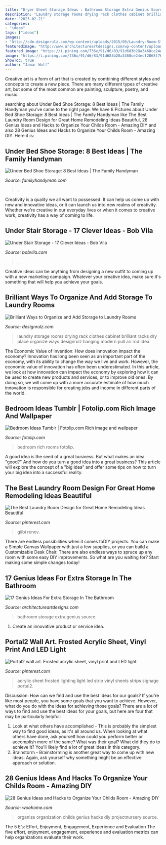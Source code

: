 ```yaml
---
title: "Dryer Sheet Storage Ideas : Bathroom Storage Extra Genius Source"
description: "Laundry storage rooms drying rack clothes cabinet brilliant racks dry place organize ways designrulz hanging modern pull air rod idea"
date: "2023-02-21"
categories:
- "ideas"
tags: ["ideas"]
images:
- "http://cdn.designrulz.com/wp-content/uploads/2015/09/Laundry-Room-Storage-Ideas-designrulz-8.jpg"
featuredImage: "http://www.architectureartdesigns.com/wp-content/uploads/2015/09/419.jpg"
featured_image: "https://i.pinimg.com/736x/91/d6/83/91d683b28a3468ce24ecf2868f765e60--frosted-acrylic-sheet-acrylic-sheets.jpg"
image: "https://i.pinimg.com/736x/91/d6/83/91d683b28a3468ce24ecf2868f765e60--frosted-acrylic-sheet-acrylic-sheets.jpg"
ShowToc: true
author: "Jamar Wolf"
---
```



Creative art is a form of art that is created by combining different styles and concepts to create a new piece. There are many different types of creative art, but some of the most common are painting, sculpture, poetry, and music.

	

		
searching about Under Bed Shoe Storage: 8 Best Ideas | The Family Handyman you've came to the right page. We have 8 Pictures about Under Bed Shoe Storage: 8 Best Ideas | The Family Handyman like The Best Laundry Room Design for Great Home Remodeling Ideas Beautiful, 28 Genius Ideas and Hacks to Organize Your Childs Room - Amazing DIY and also 28 Genius Ideas and Hacks to Organize Your Childs Room - Amazing DIY. Here it is:
		
    
## Under Bed Shoe Storage: 8 Best Ideas | The Family Handyman

<img loading=lazy src="https://www.familyhandyman.com/wp-content/uploads/2021/03/shoe-storage-BurroughsRollingMetalUnderbedStorage.jpg?resize=768" onerror="this.onerror=null;this.src='https://tse2.mm.bing.net/th?id=OIP.CShladGvXWxM5HC86mUJXQHaGg&amp;pid=15.1';" alt="Under Bed Shoe Storage: 8 Best Ideas | The Family Handyman">

_Source: familyhandyman.com_

>. 

	

Creativity is a quality we all want to possessed. It can help us come up with new and innovative ideas, or it can launch us into new realms of creativity. Whether we're creative in our everyday lives or when it comes to creative work, creativity has a way of coming to life.

    
## Under Stair Storage - 17 Clever Ideas - Bob Vila

<img loading=lazy src="https://empire-s3-production.bobvila.com/slides/5616/original/BHA_storage_stairs.jpg?1553801244" onerror="this.onerror=null;this.src='https://tse2.mm.bing.net/th?id=OIP.EjnwyVQist2G-MxQmya42gHaJ4&amp;pid=15.1';" alt="Under Stair Storage - 17 Clever Ideas - Bob Vila">

_Source: bobvila.com_

>. 

	

Creative ideas can be anything from designing a new outfit to coming up with a new marketing campaign. Whatever your creative idea, make sure it's something that will help you achieve your goals.

    
## Brilliant Ways To Organize And Add Storage To Laundry Rooms

<img loading=lazy src="http://cdn.designrulz.com/wp-content/uploads/2015/09/Laundry-Room-Storage-Ideas-designrulz-8.jpg" onerror="this.onerror=null;this.src='https://tse4.mm.bing.net/th?id=OIP.yKeMnhywXk9nq2t92AHaxwHaLH&amp;pid=15.1';" alt="Brilliant Ways to Organize and Add Storage to Laundry Rooms">

_Source: designrulz.com_

>laundry storage rooms drying rack clothes cabinet brilliant racks dry place organize ways designrulz hanging modern pull air rod idea. 

	

The Economic Value of Invention: How does innovation impact the economy?
Innovation has long been seen as an important part of the economy, with its ability to change the way we live and work. However, the economic value of innovation has often been underestimated. In this article, we look at how innovation can impact the economy by exploring how it can be used to create new products and services, or to improve old ones. By doing so, we will come up with a more accurate estimate of how much innovation is responsible for creating jobs and income in different parts of the world.

    
## Bedroom Ideas Tumblr | Fotolip.com Rich Image And Wallpaper

<img loading=lazy src="http://www.fotolip.com/wp-content/uploads/2016/05/Bedroom-Ideas-Tumblr-8.jpg" onerror="this.onerror=null;this.src='https://tse1.mm.bing.net/th?id=OIP.BpGPy-FbAarNiW1DJatcBAHaJ4&amp;pid=15.1';" alt="Bedroom Ideas Tumblr | Fotolip.com Rich image and wallpaper">

_Source: fotolip.com_

>bedroom rich rooms fotolip. 

	

A good idea is the seed of a great business. But what makes an idea "good?" And how do you turn a good idea into a great business? This article will explore the concept of a "big idea" and offer some tips on how to turn your big idea into a successful reality.

    
## The Best Laundry Room Design For Great Home Remodeling Ideas Beautiful

<img loading=lazy src="https://i.pinimg.com/736x/ec/dc/0a/ecdc0ac08e0af816dfb18594edc5871a.jpg" onerror="this.onerror=null;this.src='https://tse1.mm.bing.net/th?id=OIP.2L01XVyZj_H-sjLjTBlviAHaJ4&amp;pid=15.1';" alt="The Best Laundry Room Design for Great Home Remodeling Ideas Beautiful">

_Source: pinterest.com_

>giibi renov. 

	

There are endless possibilities when it comes toDIY projects. You can make a Simple Canvas Wallpaper with just a few supplies, or you can build a Customizable Desk Chair. There are also endless ways to spruce up any room with some easy DIY improvements. So what are you waiting for? Start making some simple changes today!

    
## 17 Genius Ideas For Extra Storage In The Bathroom

<img loading=lazy src="http://www.architectureartdesigns.com/wp-content/uploads/2015/09/419.jpg" onerror="this.onerror=null;this.src='https://tse1.mm.bing.net/th?id=OIP.vqyatHacPgkjq2jM14o7FgHaLS&amp;pid=15.1';" alt="17 Genius Ideas For Extra Storage In The Bathroom">

_Source: architectureartdesigns.com_

>bathroom storage extra genius source. 

	

1. Create an innovative product or service idea.

    
## Portal2 Wall Art. Frosted Acrylic Sheet, Vinyl Print And LED Light

<img loading=lazy src="https://i.pinimg.com/736x/91/d6/83/91d683b28a3468ce24ecf2868f765e60--frosted-acrylic-sheet-acrylic-sheets.jpg" onerror="this.onerror=null;this.src='https://tse3.mm.bing.net/th?id=OIP.xucTXMX46FAgybYK5EO0pwHaJ3&amp;pid=15.1';" alt="Portal2 wall art. Frosted acrylic sheet, vinyl print and LED light">

_Source: pinterest.com_

>acrylic sheet frosted lighting light led strip vinyl sheets strips signage portal2. 

	

Discussion: How can we find and use the best ideas for our goals?
If you're like most people, you have some goals that you want to achieve. However, what do you do with the ideas for achieving those goals? 
There are a lot of ways to find and use the best ideas for your goals, but here are four that may be particularly helpful: 

1) Look at what others have accomplished - This is probably the simplest way to find good ideas, as it's all around us. When looking at what others have done, ask yourself how could you perform better or accomplish more of the same? What was their goal? What did they do to achieve it? You'll likely find a lot of great ideas in this category. 
2) Brainstorm - Brainstorming is another great way to come up with new ideas. Again, ask yourself why something might be an effective approach or solution.

    
## 28 Genius Ideas And Hacks To Organize Your Childs Room - Amazing DIY

<img loading=lazy src="https://www.woohome.com/wp-content/uploads/2015/04/kids-room-organization-ideas-24.jpg" onerror="this.onerror=null;this.src='https://tse1.mm.bing.net/th?id=OIP.WW2xgoY6wKP0wNfMSHCaxgHaLK&amp;pid=15.1';" alt="28 Genius Ideas and Hacks to Organize Your Childs Room - Amazing DIY">

_Source: woohome.com_

>organize organization childs genius hacks diy projectnursery source. 

	

The 5 E’s: Effort, Enjoyment, Engagement, Experience and Evaluation
The five effort, enjoyment, engagement, experience and evaluation metrics can help organizations evaluate their work.

